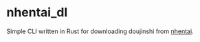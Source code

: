 # nhentai_dl
Simple CLI written in Rust for downloading doujinshi from [nhentai](https://nhentai.net).
